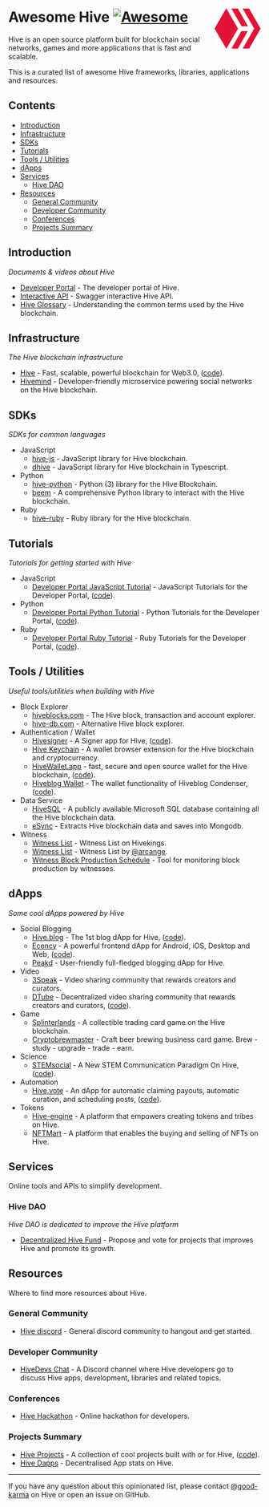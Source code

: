 
# Awesome Hive [![Awesome](https://awesome.re/badge.svg)](https://awesome.re)[<img src="hive@185x160.png" alt="Hive Logo" align="right" height="80">](https://hive.io)

Hive is an open source platform built for blockchain social networks, games and more applications that is fast and scalable.

This is a curated list of awesome Hive frameworks, libraries, applications and resources.

## Contents
- [Introduction](#introduction)
- [Infrastructure](#infrastructure)
- [SDKs](#sdks)
- [Tutorials](#tutorials)
- [Tools / Utilities](#tools--utilities)
- [dApps](#dapps)
- [Services](#services)
  - [Hive DAO](#hive-dao)
- [Resources](#resources)
  - [General Community](#general-community)
  - [Developer Community](#developer-community)
  - [Conferences](#conferences)
  - [Projects Summary](#projects-summary)

## Introduction

*Documents & videos about Hive*

- [Developer Portal](https://developers.hive.io/) - The developer portal of Hive.
- [Interactive API](https://hive.hivesigner.com/) - Swagger interactive Hive API.
- [Hive Glossary](https://developers.hive.io/glossary/#glossary-chain-basics) - Understanding the common terms used by the Hive blockchain.

## Infrastructure

*The Hive blockchain infrastructure*

- [Hive](https://hive.io/eco) - Fast, scalable, powerful blockchain for Web3.0, ([code](https://gitlab.syncad.com/hive/hive)).
- [Hivemind](https://gitlab.syncad.com/hive/hivemind) - Developer-friendly microservice powering social networks on the Hive blockchain.

## SDKs

*SDKs for common languages*

- JavaScript
  - [hive-js](https://www.npmjs.com/package/@hiveio/hive-js) - JavaScript library for Hive blockchain.
  - [dhive](https://www.npmjs.com/package/@hiveio/dhive) - JavaScript library for Hive blockchain in Typescript.
- Python
  - [hive-python](https://gitlab.syncad.com/hive/hive-python) - Python (3) library for the Hive Blockchain.
  - [beem](https://github.com/holgern/beem) - A comprehensive Python library to interact with the Hive blockchain.
- Ruby
  - [hive-ruby](https://gitlab.syncad.com/hive/hive-ruby) - Ruby library for the Hive blockchain.

## Tutorials

*Tutorials for getting started with Hive*

- JavaScript
  - [Developer Portal JavaScript Tutorial](https://developers.hive.io/tutorials/?js/#tutorials-javascript) - JavaScript Tutorials for the Developer Portal, ([code](https://gitlab.syncad.com/hive/devportal/-/tree/develop/tutorials/javascript)).
- Python
  - [Developer Portal Python Tutorial](https://developers.hive.io/tutorials/?py/#tutorials-python) - Python Tutorials for the Developer Portal, ([code](https://gitlab.syncad.com/hive/devportal/-/tree/develop/tutorials/python)).
- Ruby
  - [Developer Portal Ruby Tutorial](https://developers.hive.io/tutorials/?rb/#tutorials-ruby) - Ruby Tutorials for the Developer Portal, ([code](https://gitlab.syncad.com/hive/devportal/-/tree/develop/tutorials/ruby)).


## Tools / Utilities

*Useful tools/utilities when building with Hive*

- Block Explorer
  - [hiveblocks.com](http://hiveblocks.com) - The Hive block, transaction and account explorer.
  - [hive-db.com](https://hive-db.com/) - Alternative Hive block explorer.
- Authentication / Wallet
  - [Hivesigner](https://hivesigner.com) - A Signer app for Hive, ([code](https://github.com/ledgerconnect/hivesigner)).
  - [Hive Keychain](https://github.com/stoodkev/hive-keychain) - A wallet browser extension for the Hive blockchain and cryptocurrency.
  - [HiveWallet.app](https://hivewallet.app/) - fast, secure and open source wallet for the Hive blockchain, ([code](https://github.com/roelandp/hivewallet)).
  - [Hiveblog Wallet](https://wallet.hive.blog) - The wallet functionality of Hiveblog Condenser, ([code](https://gitlab.syncad.com/hive/wallet)).
- Data Service
  - [HiveSQL](https://hivesql.io/) - A publicly available Microsoft SQL database containing all the Hive blockchain data.
  - [eSync](https://github.com/eSteemApp/esync) - Extracts Hive blockchain data and saves into Mongodb.
- Witness
  - [Witness List](https://hivekings.com/witnesses) - Witness List on Hivekings.
  - [Witness List](https://hive.arcange.eu/witnesses/) - Witness List by [@arcange](https://hive.blog/@arcange).
  - [Witness Block Production Schedule](https://hive.arcange.eu/schedule/) - Tool for monitoring block production by witnesses.

## dApps

*Some cool dApps powered by Hive*

- Social Blogging
  - [Hive.blog](https://hive.blog) - The 1st blog dApp for Hive, ([code](https://gitlab.syncad.com/hive/condenser)).
  - [Ecency](https://ecency.com/) - A powerful frontend dApp for Android, iOS, Desktop and Web, ([code](https://github.com/ecency)).
  - [Peakd](https://peakd.com) - User-friendly full-fledged blogging dApp for Hive.
- Video
  - [3Speak](https://3speak.online/) - Video sharing community that rewards creators and curators.
  - [DTube](https://d.tube/) - Decentralized video sharing community that rewards creators and curators, ([code](https://github.com/dtube)).
- Game
  - [Splinterlands](https://splinterlands.com/) - A collectible trading card game on the Hive blockchain.
  - [Cryptobrewmaster](https://www.cryptobrewmaster.io/) - Craft beer brewing business card game. Brew - study - upgrade - trade - earn.
- Science
  - [STEMsocial](https://stem.openhive.network/) - A New STEM Communication Paradigm On Hive, ([code](https://github.com/BFuks/STEMsocial)).
- Automation
  - [Hive.vote](https://hive.vote) - An dApp for automatic claiming payouts, automatic curation, and scheduling posts, ([code](https://github.com/mahdiyari/steemauto)).
- Tokens
  - [Hive-engine](https://hive-engine.com/) - A platform that empowers creating tokens and tribes on Hive.
  - [NFTMart](https://nftm.art) - A platform that enables the buying and selling of NFTs on Hive.

## Services

Online tools and APIs to simplify development.

### Hive DAO

*Hive DAO is dedicated to improve the Hive platform*

- [Decentralized Hive Fund](https://developers.hive.io/services/#services-dhf) - Propose and vote for projects that improves Hive and promote its growth.

## Resources

Where to find more resources about Hive.

### General Community

- [Hive discord](https://discord.gg/mfufwsw56Q) - General discord community to hangout and get started.

### Developer Community

- [HiveDevs Chat](https://discord.gg/4mn5S9t) - A Discord channel where Hive developers go to discuss Hive apps, development, libraries and related topics.

### Conferences

- [Hive Hackathon](https://hivehackathon.com/) - Online hackathon for developers.

### Projects Summary

- [Hive Projects](https://hiveprojects.io/) - A collection of cool projects built with or for Hive, ([code](https://github.com/wise-team/hiveprojects.io)).
- [Hive Dapps](https://hivedapps.com) - Decentralised App stats on Hive.

---

If you have any question about this opinionated list, please contact [@good-karma](https://ecency.com/@good-karma) on Hive or open an issue on GitHub.
